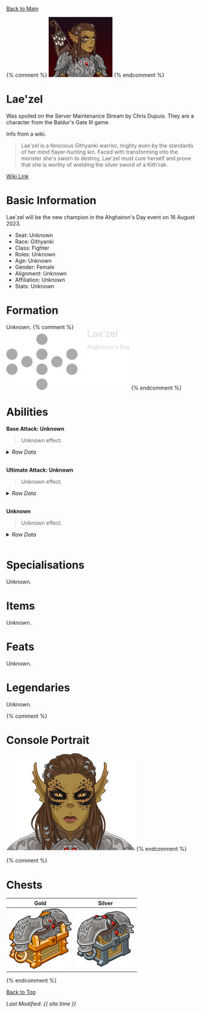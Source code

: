 [Back to Main](index.md)

{% comment %}
![PC Portrait](images/laezel/portrait.png)
{% endcomment %}

# Lae'zel

Was spoiled on the Server Maintenance Stream by Chris Dupuis. They are a character from the Baldur's Gate III game.

Info from a wiki.
> Lae'zel is a ferocious Githyanki warrior, mighty even by the standards of her mind flayer-hunting kin. Faced with transforming into the monster she's sworn to destroy, Lae'zel must cure herself and prove that she is worthy of wielding the silver sword of a Kith'rak.

[Wiki Link](https://baldursgate3.wiki.fextralife.com/Lae%27zel)

# Basic Information

Lae'zel will be the new champion in the Ahghairon's Day event on 16 August 2023.

* Seat: Unknown
* Race: Githyanki
* Class: Fighter
* Roles: Unknown
* Age: Unknown
* Gender: Female
* Alignment: Unknown
* Affiliation: Unknown
* Stats: Unknown

# Formation

Unknown.
{% comment %}
![Formation Layout](images/laezel/formation.png)
{% endcomment %}

# Abilities

**Base Attack: Unknown**
> Unknown effect.
<details><summary><em>Raw Data</em></summary>
<p>
<pre>
</pre>
</p>
</details>
<br />

**Ultimate Attack: Unknown**
> Unknown effect.
<details><summary><em>Raw Data</em></summary>
<p>
<pre>
</pre>
</p>
</details>
<br />

**Unknown**
> Unknown effect.
<details><summary><em>Raw Data</em></summary>
<p>
<pre>
</pre>
</p>
</details>
<br />

# Specialisations

Unknown.

# Items

Unknown.

# Feats

Unknown.

# Legendaries

Unknown.

{% comment %}
# Console Portrait

![Console Portrait](images/laezel/console.png)
{% endcomment %}

{% comment %}
# Chests

| Gold | Silver |
|---|---|
| ![Gold Chest](images/laezel/chest_gold.png) | ![Silver Chest](images/laezel/chest_silver.png) |
{% endcomment %}

[Back to Top](#top)

*Last Modified: {{ site.time }}*